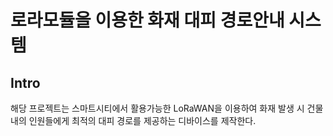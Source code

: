 # 로라모듈을 이용한 화재 대피 경로안내 시스템

## Intro

해당 프로젝트는 스마트시티에서 활용가능한 LoRaWAN을 이용하여 화재 발생 시 건물 내의 인원들에게 최적의 대피 경로를 제공하는 디바이스를 제작한다.



